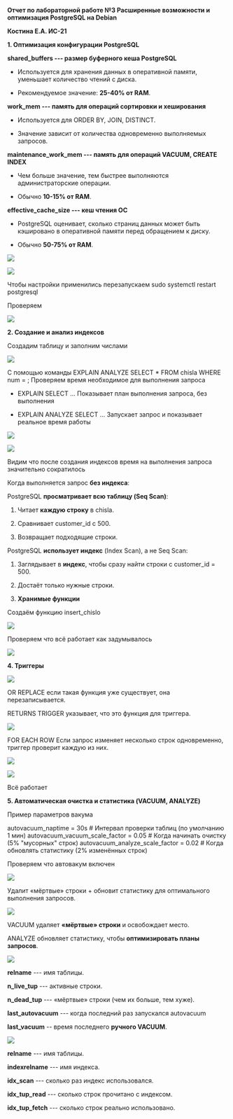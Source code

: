 **Отчет по лабораторной работе №3 Расширенные возможности и оптимизация
PostgreSQL на Debian**

**Костина Е.А. ИС-21**

**1. Оптимизация конфигурации PostgreSQL**

**shared_buffers --- размер буферного кеша PostgreSQL**

-   Используется для хранения данных в оперативной памяти, уменьшает
    количество чтений с диска.

-   Рекомендуемое значение: **25-40% от RAM**.

**work_mem --- память для операций сортировки и хеширования**

-   Используется для ORDER BY, JOIN, DISTINCT.

-   Значение зависит от количества одновременно выполняемых запросов.

**maintenance_work_mem --- память для операций VACUUM, CREATE INDEX**

-   Чем больше значение, тем быстрее выполняются администраторские
    операции.

-   Обычно **10-15% от RAM**.

**effective_cache_size --- кеш чтения ОС**

-   PostgreSQL оценивает, сколько страниц данных может быть кэшировано в
    оперативной памяти перед обращением к диску.

-   Обычно **50-75% от RAM**.

![](media/image1.png)

![](media/image2.png)

Чтобы настройки применились перезапускаем sudo systemctl restart
postgresql

Проверяем

![](media/image3.png)

**2. Создание и анализ индексов**

Создадим таблицу и заполним числами

![](media/image4.png)

С помощью команды EXPLAIN ANALYZE SELECT \* FROM chisla WHERE num = ;
Проверяем время необходимое для выполнения запроса

- EXPLAIN SELECT ...	Показывает план выполнения запроса, без выполнения

- EXPLAIN ANALYZE SELECT ...	Запускает запрос и показывает реальное время работы



![](media/image5.png)

![](media/image6.png)

Видим что после создания индексов время на выполнения запроса
значительно сократилось

Когда выполняется запрос **без индекса**:

PostgreSQL **просматривает всю таблицу (Seq Scan)**:

1.  Читает **каждую строку** в chisla.

2.  Сравнивает customer_id с 500.

3.  Возвращает подходящие строки.

PostgreSQL **использует индекс** (Index Scan), а не Seq Scan:

1.  Заглядывает в **индекс**, чтобы сразу найти строки с customer_id =
    500.

2.  Достаёт только нужные строки.

3.  **Хранимые функции**

Создаём функцию insert_chislo

![](media/image7.png)

Проверяем что всё работает как задумывалось

![](media/image8.png)

**4. Триггеры**

![](media/image9.png)

OR REPLACE если такая функция уже существует, она перезаписывается.

RETURNS TRIGGER указывает, что это функция для триггера.

![](media/image10.png)

FOR EACH ROW Если запрос изменяет несколько строк одновременно, триггер
проверит каждую из них.

![](media/image11.png)

![](media/image12.png)

Всё работает

**5. Автоматическая очистка и статистика (VACUUM, ANALYZE)**

Пример параметров вакума

autovacuum_naptime = 30s \# Интервал проверки таблиц (по умолчанию 1
мин) autovacuum_vacuum_scale_factor = 0.05 \# Когда начинать очистку (5%
\"мусорных\" строк) autovacuum_analyze_scale_factor = 0.02 \# Когда
обновлять статистику (2% изменённых строк)

Проверяем что автовакум включен

![](media/image13.png)

Удалит «мёртвые» строки + обновит статистику для оптимального выполнения
запросов.

![](media/image14.png)

VACUUM удаляет **«мёртвые» строки** и освобождает место.

ANALYZE обновляет статистику, чтобы **оптимизировать планы запросов**.

![](media/image15.png)

**relname** --- имя таблицы.

**n_live_tup** --- активные строки.

**n_dead_tup** --- «мёртвые» строки (чем их больше, тем хуже).

**last_autovacuum** --- когда последний раз запускался autovacuum

**last_vacuum** -- время последнего **ручного VACUUM**.

![](media/image16.png)

**relname** --- имя таблицы.

**indexrelname** --- имя индекса.

**idx_scan** --- сколько раз индекс использовался.

**idx_tup_read** --- сколько строк прочитано с индексом.

**idx_tup_fetch** --- сколько строк реально использовано.
